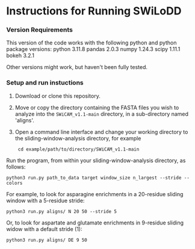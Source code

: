# Instructions for Running SWiLoDD
### Version Requirements
This version of the code works with the following python and python package versions:
python 3.11.8
pandas 2.0.3
numpy 1.24.3
scipy 1.11.1
bokeh 3.2.1

Other versions might work, but haven't been fully tested. 

### Setup and run instuctions

1) Download or clone this repository.
   
2) Move or copy the directory containing the FASTA files you wish to analyze into the `SWiCAM_v1.1-main` directory, in a sub-directory named 'aligns'.

4) Open a command line interface and change your working directory to the sliding-window-analysis directory, for example

        cd example/path/to/directory/SWiCAM_v1.1-main





Run the program, from within your sliding-window-analysis directory, as follows:

    python3 run.py path_to_data target window_size n_largest --stride --colors

For example, to look for asparagine enrichments in a 20-residue sliding window with a 5-residue stride:

    python3 run.py aligns/ N 20 50 --stride 5

Or, to look for aspartate and glutamate enrichments in 9-residue sliding widow with a default stride (1):

    python3 run.py aligns/ DE 9 50
